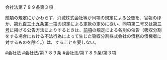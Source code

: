 会社法第７８９条第３項

[前項](会社法＿＿＿＿第７８９条第２項)の規定にかかわらず、消滅株式会社等が同項の規定による公告を、官報のほか、[第九百三十九条第一項](会社法＿＿＿＿第９３９条第１項)の規定による定款の定めに従い、同項第二号又は[第三号](会社法＿＿＿＿第７８９条第３項第３号)に掲げる公告方法によりするときは、[前項](会社法＿＿＿＿第７８９条第２項)の規定による各別の催告（吸収分割をする場合における不法行為によって生じた吸収分割株式会社の債務の債権者に対するものを除く。）は、することを要しない。

#会社法
#会社法/第７８９条
#会社法/第７８９条/第３項
